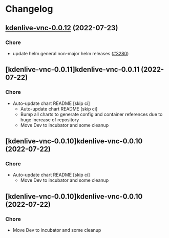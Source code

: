 # Changelog



## [kdenlive-vnc-0.0.12](https://github.com/truecharts/apps/compare/kdenlive-vnc-0.0.11...kdenlive-vnc-0.0.12) (2022-07-23)

### Chore

- update helm general non-major helm releases ([#3280](https://github.com/truecharts/apps/issues/3280))




## [kdenlive-vnc-0.0.11]kdenlive-vnc-0.0.11 (2022-07-22)

### Chore

- Auto-update chart README [skip ci]
  - Auto-update chart README [skip ci]
  - Bump all charts to generate config and container references due to huge increase of repository
  - Move Dev to incubator and some cleanup




## [kdenlive-vnc-0.0.10]kdenlive-vnc-0.0.10 (2022-07-22)

### Chore

- Auto-update chart README [skip ci]
  - Move Dev to incubator and some cleanup




## [kdenlive-vnc-0.0.10]kdenlive-vnc-0.0.10 (2022-07-22)

### Chore

- Move Dev to incubator and some cleanup
